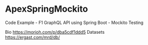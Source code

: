 # ApexSpringMockito
Code Example - F1 GraphQL API using Spring Boot - Mockito Testing

Bio
https://morioh.com/p/dba5cdf1ddd5
Datasets
https://ergast.com/mrd/db/
